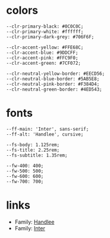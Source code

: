 # colors
    --clr-primary-black: #0C0C0C; 
    --clr-primary-white: #ffffff; 
    --clr-primary-dark-grey: #706F6F; 

    --clr-accent-yellow: #FFE68C;
    --clr-accent-blue: #9DDCFF;
    --clr-accent-pink: #FFC9F0;
    --clr-accent-green: #7CF072;

    --clr-neutral-yellow-border: #EECD56;
    --clr-neutral-blue-border: #5AB5E8;
    --clr-neutral-pink-border: #F384D4;
    --clr-neutral-green-border: #4ED543;


# fonts
    --ff-main: 'Inter', sans-serif;
    --ff-alt: 'Handlee', cursive;

    --fs-body: 1.125rem;
    --fs-title: 2.25rem;
    --fs-subtitle: 1.35rem;

    --fw-400: 400;
    --fw-500: 500;
    --fw-600: 600;
    --fw-700: 700;

# links
- Family: [Handlee](https://fonts.google.com/specimen/Handlee?query=handlee)
- Family: [Inter](https://fonts.google.com/specimen/Inter?query=inter)

